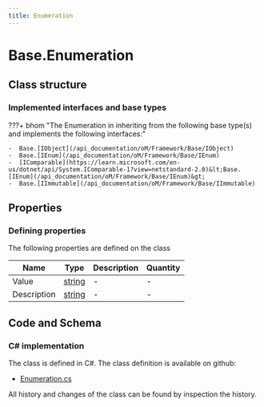 ```yaml
---
title: Enumeration
---
```


# Base.Enumeration



## Class structure

### Implemented interfaces and base types

???+ bhom "The Enumeration in inheriting from the following base type(s) and implements the following interfaces:"

    -  Base.[IObject](/api_documentation/oM/Framework/Base/IObject)
    -  Base.[IEnum](/api_documentation/oM/Framework/Base/IEnum)
    -  [IComparable](https://learn.microsoft.com/en-us/dotnet/api/System.IComparable-1?view=netstandard-2.0)&lt;Base.[IEnum](/api_documentation/oM/Framework/Base/IEnum)&gt;
    -  Base.[IImmutable](/api_documentation/oM/Framework/Base/IImmutable)


## Properties



### Defining properties

The following properties are defined on the class

| Name             | Type             | Description      | Quantity         |
|------------------|------------------|------------------|------------------|
| Value | [string](https://learn.microsoft.com/en-us/dotnet/api/System.String?view=netstandard-2.0) | - | - |
| Description | [string](https://learn.microsoft.com/en-us/dotnet/api/System.String?view=netstandard-2.0) | - | - |


## Code and Schema

### C# implementation

The class is defined in C#. The class definition is available on github:

- [Enumeration.cs](https://github.com/BHoM/BHoM/blob/develop/BHoM/Enumeration.cs)

All history and changes of the class can be found by inspection the history.

